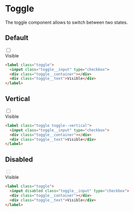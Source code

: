 # Toggle <Badge text="stable"/>
The toggle component allows to switch between two states.

## Default
<div class="p-3 border rounded-2 my-3">
  <label class="toggle">
    <input class="toggle__input" type="checkbox">
    <div class="toggle__container"></div>
    <div class="toggle__text">Visible</div>
  </label>
</div>

```html
<label class="toggle">
  <input class="toggle__input" type="checkbox">
  <div class="toggle__container"></div>
  <div class="toggle__text">Visible</div>
</label>
```

## Vertical
<div class="p-3 border rounded-2 my-3">
  <label class="toggle toggle--vertical">
    <input class="toggle__input" type="checkbox">
    <div class="toggle__container"></div>
    <div class="toggle__text">Visible</div>
  </label>
</div>

```html
<label class="toggle toggle--vertical">
  <input class="toggle__input" type="checkbox">
  <div class="toggle__container"></div>
  <div class="toggle__text">Visible</div>
</label>
```

## Disabled
<div class="p-3 border rounded-2 my-3">
  <label class="toggle">
    <input disabled class="toggle__input" type="checkbox">
    <div class="toggle__container"></div>
    <div class="toggle__text">Visible</div>
  </label>
</div>

```html
<label class="toggle">
  <input disabled class="toggle__input" type="checkbox">
  <div class="toggle__container"></div>
  <div class="toggle__text">Visible</div>
</label>
```
